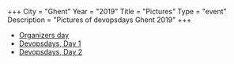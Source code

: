 +++
City = "Ghent"
Year = "2019"
Title = "Pictures"
Type = "event"
Description = "Pictures of devopsdays Ghent 2019"
+++

- [Organizers day](https://zoeminbvba.pixieset.com/devopsdaysday1/)
- [Devopsdays, Day 1](https://zoeminbvba.pixieset.com/devopsdaysday2/)
- [Devopsdays, Day 2](https://zoeminbvba.pixieset.com/devopsdaysday3/)
